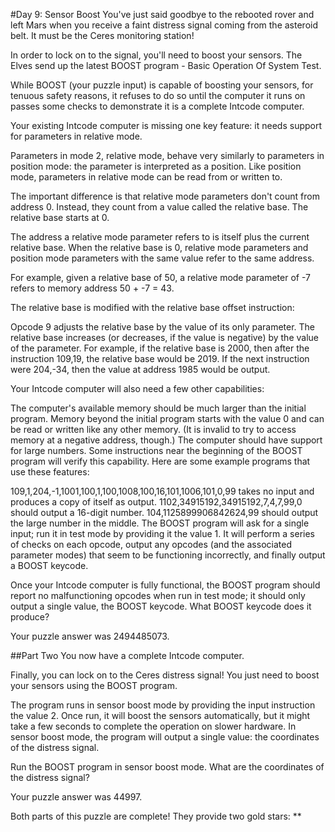 #Day 9: Sensor Boost
You've just said goodbye to the rebooted rover and left Mars when you receive a faint distress signal coming 
from the asteroid belt. It must be the Ceres monitoring station!

In order to lock on to the signal, you'll need to boost your sensors. The Elves send up the latest BOOST program - 
Basic Operation Of System Test.

While BOOST (your puzzle input) is capable of boosting your sensors, for tenuous safety reasons, it refuses to 
do so until the computer it runs on passes some checks to demonstrate it is a complete Intcode computer.

Your existing Intcode computer is missing one key feature: it needs support for parameters in relative mode.

Parameters in mode 2, relative mode, behave very similarly to parameters in position mode: the parameter is 
interpreted as a position. Like position mode, parameters in relative mode can be read from or written to.

The important difference is that relative mode parameters don't count from address 0. Instead, they count from a 
value called the relative base. The relative base starts at 0.

The address a relative mode parameter refers to is itself plus the current relative base. When the relative 
base is 0, relative mode parameters and position mode parameters with the same value refer to the same address.

For example, given a relative base of 50, a relative mode parameter of -7 refers to memory address 50 + -7 = 43.

The relative base is modified with the relative base offset instruction:

Opcode 9 adjusts the relative base by the value of its only parameter. The relative base increases (or decreases, 
if the value is negative) by the value of the parameter.
For example, if the relative base is 2000, then after the instruction 109,19, the relative base would be 2019. 
If the next instruction were 204,-34, then the value at address 1985 would be output.

Your Intcode computer will also need a few other capabilities:

The computer's available memory should be much larger than the initial program. Memory beyond the initial 
program starts with the value 0 and can be read or written like any other memory. (It is invalid to try to 
access memory at a negative address, though.)
The computer should have support for large numbers. Some instructions near the beginning of the BOOST program 
will verify this capability.
Here are some example programs that use these features:

109,1,204,-1,1001,100,1,100,1008,100,16,101,1006,101,0,99 takes no input and produces a copy of itself as output.
1102,34915192,34915192,7,4,7,99,0 should output a 16-digit number.
104,1125899906842624,99 should output the large number in the middle.
The BOOST program will ask for a single input; run it in test mode by providing it the value 1. It will perform a 
series of checks on each opcode, output any opcodes (and the associated parameter modes) that seem to be 
functioning incorrectly, and finally output a BOOST keycode.

Once your Intcode computer is fully functional, the BOOST program should report no malfunctioning opcodes 
when run in test mode; it should only output a single value, the BOOST keycode. What BOOST keycode does it produce?

Your puzzle answer was 2494485073.

##Part Two
You now have a complete Intcode computer.

Finally, you can lock on to the Ceres distress signal! You just need to boost your sensors using the BOOST program.

The program runs in sensor boost mode by providing the input instruction the value 2. Once run, it will boost the 
sensors automatically, but it might take a few seconds to complete the operation on slower hardware. In sensor 
boost mode, the program will output a single value: the coordinates of the distress signal.

Run the BOOST program in sensor boost mode. What are the coordinates of the distress signal?

Your puzzle answer was 44997.

Both parts of this puzzle are complete! They provide two gold stars: **